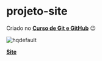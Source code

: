 # projeto-site

  Criado no **[Curso de Git e GitHub](https://www.youtube.com/playlist?list=PLHz_AreHm4dm7ZULPAmadvNhH6vk9oNZA)** :wink:
 
 ![hqdefault](https://user-images.githubusercontent.com/70209002/98724552-af58ac00-2372-11eb-94fc-1080c357f481.jpg)
 
 **[Site](https://aza-brando.github.io/projeto-site/)**
